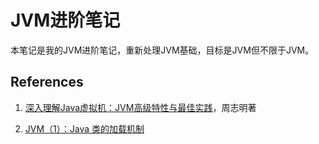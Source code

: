 # JVM进阶笔记

本笔记是我的JVM进阶笔记，重新处理JVM基础，目标是JVM但不限于JVM。

## References

1. [深入理解Java虚拟机：JVM高级特性与最佳实践](https://book.douban.com/subject/6522893/)，周志明著

2. [JVM（1）：Java 类的加载机制](http://www.importnew.com/23742.html)